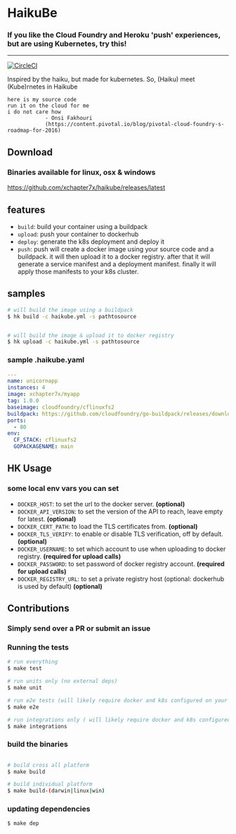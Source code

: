 # HaikuBe
### If you like the Cloud Foundry and Heroku 'push' experiences, but are using Kubernetes, try this!

---


[![CircleCI](https://circleci.com/gh/xchapter7x/haikube/tree/master.svg?style=svg)](https://circleci.com/gh/xchapter7x/haikube/tree/master)

Inspired by the haiku, but made for kubernetes.
So, (Haiku) meet (Kube)rnetes in Haikube

```
here is my source code
run it on the cloud for me
i do not care how
            - Onsi Fakhouri
            (https://content.pivotal.io/blog/pivotal-cloud-foundry-s-roadmap-for-2016)
```

## Download

### Binaries available for linux, osx & windows
https://github.com/xchapter7x/haikube/releases/latest


## features
- `build`: build your container using a buildpack
- `upload`: push your container to dockerhub
- `deploy`: generate the k8s deployment and deploy it
- `push`: push will create a docker image using your source code and 
        a buildpack. it will then upload it to a docker registry.
        after that it will generate a service manifest and a deployment
        manifest. finally it will apply those manifests to your k8s cluster.

## samples

```bash
# will build the image using a buildpack
$ hk build -c haikube.yml -s pathtosource


# will build the image & upload it to docker registry
$ hk upload -c haikube.yml -s pathtosource
```

### sample .haikube.yaml

```yaml
---
name: unicornapp
instances: 4
image: xchapter7x/myapp
tag: 1.0.0
baseimage: cloudfoundry/cflinuxfs2
buildpack: https://github.com/cloudfoundry/go-buildpack/releases/download/v1.8.22/go-buildpack-v1.8.22.zip
ports:
  - 80
env:
  CF_STACK: cflinuxfs2
  GOPACKAGENAME: main

```

## HK Usage

### some local env vars you can set 

- `DOCKER_HOST`: to set the url to the docker server. **(optional)**
- `DOCKER_API_VERSION`: to set the version of the API to reach, leave empty for latest. **(optional)**
- `DOCKER_CERT_PATH`: to load the TLS certificates from. **(optional)**
- `DOCKER_TLS_VERIFY`: to enable or disable TLS verification, off by default. **(optional)**
- `DOCKER_USERNAME`: to set which account to use when uploading to docker registry. **(required for upload calls)**
- `DOCKER_PASSWORD`: to set password of docker registry account. **(required for upload calls)**
- `DOCKER_REGISTRY_URL`: to set a private registry host (optional: dockerhub is used by default) **(optional)**


## Contributions

### Simply send over a PR or submit an issue

### Running the tests
```bash
# run everything
$ make test

# run units only (no external deps)
$ make unit

# run e2e tests (will likely require docker and k8s configured on your machine)
$ make e2e

# run integrations only ( will likely require docker and k8s configured on your machine)
$ make integrations
```

### build the binaries
```bash

# build cross all platform
$ make build

# build individual platform
$ make build-(darwin|linux|win)
```

### updating dependencies
```bash
$ make dep
```
